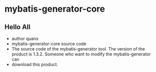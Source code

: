# mybatis-generator-core
## Hello All
* author quanx
* mybatis-generator-core source code
* The source code of the mybatis-generator tool. The version of the product is 1.3.2. Someone who want to modify the mybatis-generator can 
* download this product.


